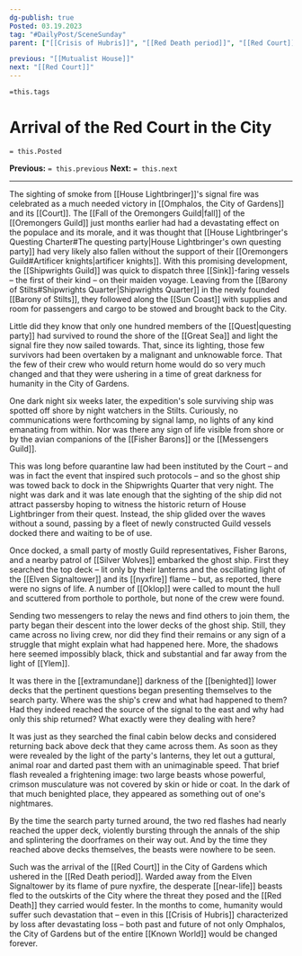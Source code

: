 ```yaml
---
dg-publish: true
Posted: 03.19.2023
tag: "#DailyPost/SceneSunday"
parent: ["[[Crisis of Hubris]]", "[[Red Death period]]", "[[Red Court]]", "[[Campaigns against the Red Court]]"]

previous: "[[Mutualist House]]"
next: "[[Red Court]]"
---
```

`=this.tags` 
# Arrival of the Red Court in the City
`= this.Posted`

**Previous:** `= this.previous`
**Next:** `= this.next`

---

The sighting of smoke from [[House Lightbringer]]'s signal fire was celebrated as a much needed victory in [[Omphalos, the City of Gardens]] and its [[Court]]. The [[Fall of the Oremongers Guild|fall]] of the [[Oremongers Guild]] just months earlier had had a devastating effect on the populace and its morale, and it was thought that [[House Lightbringer's Questing Charter#The questing party|House Lightbringer's own questing party]] had very likely also fallen without the support of their [[Oremongers Guild#Artificer knights|artificer knights]]. With this promising development, the [[Shipwrights Guild]] was quick to dispatch three [[Sink]]-faring vessels – the first of their kind – on their maiden voyage. Leaving from the [[Barony of Stilts#Shipwrights Quarter|Shipwrights Quarter]] in the newly founded [[Barony of Stilts]], they followed along the [[Sun Coast]] with supplies and room for passengers and cargo to be stowed and brought back to the City.

Little did they know that only one hundred members of the [[Quest|questing party]] had survived to round the shore of the [[Great Sea]] and light the signal fire they now sailed towards. That, since its lighting, those few survivors had been overtaken by a malignant and unknowable force. That the few of their crew who would return home would do so very much changed and that they were ushering in a time of great darkness for humanity in the City of Gardens.

One dark night six weeks later, the expedition's sole surviving ship was spotted off shore by night watchers in the Stilts. Curiously, no communications were forthcoming by signal lamp, no lights of any kind emanating from within. Nor was there any sign of life visible from shore or by the avian companions of the [[Fisher Barons]] or the [[Messengers Guild]].

This was long before quarantine law had been instituted by the Court – and was in fact the event that inspired such protocols – and so the ghost ship was towed back to dock in the Shipwrights Quarter that very night. The night was dark and it was late enough that the sighting of the ship did not attract passersby hoping to witness the historic return of House Lightbringer from their quest. Instead, the ship glided over the waves without a sound, passing by a fleet of newly constructed Guild vessels docked there and waiting to be of use.

Once docked, a small party of mostly Guild representatives, Fisher Barons, and a nearby patrol of [[Silver Wolves]] embarked the ghost ship. First they searched the top deck – lit only by their lanterns and the oscillating light of the [[Elven Signaltower]] and its [[nyxfire]] flame – but, as reported, there were no signs of life. A number of [[Oklop]] were called to mount the hull and scuttered from porthole to porthole, but none of the crew were found.

Sending two messengers to relay the news and find others to join them, the party began their descent into the lower decks of the ghost ship. Still, they came across no living crew, nor did they find their remains or any sign of a struggle that might explain what had happened here. More, the shadows here seemed impossibly black, thick and substantial and far away from the light of [[Ylem]].

It was there in the [[extramundane]] darkness of the [[benighted]] lower decks that the pertinent questions began presenting themselves to the search party. Where was the ship's crew and what had happened to them? Had they indeed reached the source of the signal to the east and why had only this ship returned? What exactly were they dealing with here?

It was just as they searched the final cabin below decks and considered returning back above deck that they came across them. As soon as they were revealed by the light of the party's lanterns, they let out a guttural, animal roar and darted past them with an unimaginable speed. That brief flash revealed a frightening image: two large beasts whose powerful, crimson musculature was not covered by skin or hide or coat. In the dark of that much benighted place, they appeared as something out of one's nightmares.

By the time the search party turned around, the two red flashes had nearly reached the upper deck, violently bursting through the annals of the ship and splintering the doorframes on their way out. And by the time they reached above decks themselves, the beasts were nowhere to be seen.

Such was the arrival of the [[Red Court]] in the City of Gardens which ushered in the [[Red Death period]]. Warded away from the Elven Signaltower by its flame of pure nyxfire, the desperate [[near-life]] beasts fled to the outskirts of the City where the threat they posed and the [[Red Death]] they carried would fester. In the months to come, humanity would suffer such devastation that – even in this [[Crisis of Hubris]] characterized by loss after devastating loss – both past and future of not only Omphalos, the City of Gardens but of the entire [[Known World]] would be changed forever.